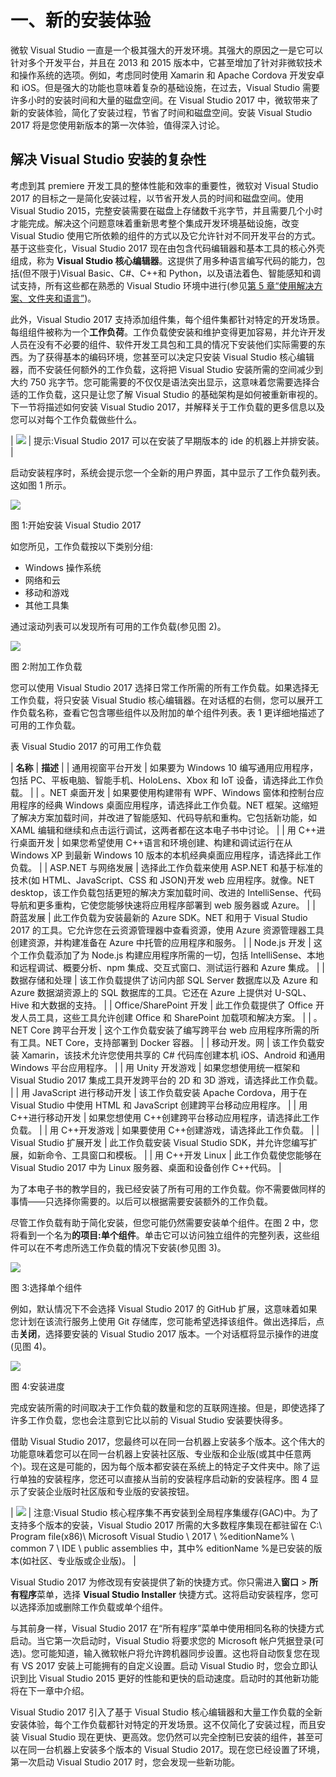 # 一、新的安装体验

微软 Visual Studio 一直是一个极其强大的开发环境。其强大的原因之一是它可以针对多个开发平台，并且在 2013 和 2015 版本中，它甚至增加了针对非微软技术和操作系统的选项。例如，考虑同时使用 Xamarin 和 Apache Cordova 开发安卓和 iOS。但是强大的功能也意味着复杂的基础设施，在过去，Visual Studio 需要许多小时的安装时间和大量的磁盘空间。在 Visual Studio 2017 中，微软带来了新的安装体验，简化了安装过程，节省了时间和磁盘空间。安装 Visual Studio 2017 将是您使用新版本的第一次体验，值得深入讨论。

## 解决 Visual Studio 安装的复杂性

考虑到其 premiere 开发工具的整体性能和效率的重要性，微软对 Visual Studio 2017 的目标之一是简化安装过程，以节省开发人员的时间和磁盘空间。使用 Visual Studio 2015，完整安装需要在磁盘上存储数千兆字节，并且需要几个小时才能完成。解决这个问题意味着重新思考整个集成开发环境基础设施，改变 Visual Studio 使用它所依赖的组件的方式以及它允许针对不同开发平台的方式。基于这些变化，Visual Studio 2017 现在由包含代码编辑器和基本工具的核心外壳组成，称为 **Visual Studio 核心编辑器**。这提供了用多种语言编写代码的能力，包括(但不限于)Visual Basic、C#、C++和 Python，以及语法着色、智能感知和调试支持，所有这些都在熟悉的 Visual Studio 环境中进行(参见[第 5 章“使用解决方案、文件夹和语言”](5.html#_Chapter_5_))。

此外，Visual Studio 2017 支持添加组件集，每个组件集都针对特定的开发场景。每组组件被称为一个**工作负荷**。工作负载使安装和维护变得更加容易，并允许开发人员在没有不必要的组件、软件开发工具包和工具的情况下安装他们实际需要的东西。为了获得基本的编码环境，您甚至可以决定只安装 Visual Studio 核心编辑器，而不安装任何额外的工作负载，这将把 Visual Studio 安装所需的空间减少到大约 750 兆字节。您可能需要的不仅仅是语法突出显示，这意味着您需要选择合适的工作负载，这只是让您了解 Visual Studio 的基础架构是如何被重新审视的。下一节将描述如何安装 Visual Studio 2017，并解释关于工作负载的更多信息以及您可以对每个工作负载做些什么。

| ![](img/00003.gif) | 提示:Visual Studio 2017 可以在安装了早期版本的 ide 的机器上并排安装。 |

启动安装程序时，系统会提示您一个全新的用户界面，其中显示了工作负载列表。这如图 1 所示。

![](img/00004.jpeg)

图 1:开始安装 Visual Studio 2017

如您所见，工作负载按以下类别分组:

*   Windows 操作系统
*   网络和云
*   移动和游戏
*   其他工具集

通过滚动列表可以发现所有可用的工作负载(参见图 2)。

![](img/00005.jpeg)

图 2:附加工作负载

您可以使用 Visual Studio 2017 选择日常工作所需的所有工作负载。如果选择无工作负载，将只安装 Visual Studio 核心编辑器。在对话框的右侧，您可以展开工作负载名称，查看它包含哪些组件以及附加的单个组件列表。表 1 更详细地描述了可用的工作负载。

表 Visual Studio 2017 的可用工作负载

| **名称** | **描述** |
| 通用视窗平台开发 | 如果要为 Windows 10 编写通用应用程序，包括 PC、平板电脑、智能手机、HoloLens、Xbox 和 IoT 设备，请选择此工作负载。 |
| 。NET 桌面开发 | 如果要使用构建带有 WPF、Windows 窗体和控制台应用程序的经典 Windows 桌面应用程序，请选择此工作负载。NET 框架。这缩短了解决方案加载时间，并改进了智能感知、代码导航和重构。它包括新功能，如 XAML 编辑和继续和点击运行调试，这两者都在这本电子书中讨论。 |
| 用 C++进行桌面开发 | 如果您希望使用 C++语言和环境创建、构建和调试运行在从 Windows XP 到最新 Windows 10 版本的本机经典桌面应用程序，请选择此工作负载。 |
| ASP.NET 与网络发展 | 选择此工作负载来使用 ASP.NET 和基于标准的技术(如 HTML、JavaScript、CSS 和 JSON)开发 web 应用程序。就像。NET desktop，该工作负载包括更短的解决方案加载时间、改进的 IntelliSense、代码导航和更多重构，它使您能够快速将应用程序部署到 web 服务器或 Azure。 |
| 蔚蓝发展 | 此工作负载为安装最新的 Azure SDK。NET 和用于 Visual Studio 2017 的工具。它允许您在云资源管理器中查看资源，使用 Azure 资源管理器工具创建资源，并构建准备在 Azure 中托管的应用程序和服务。 |
| Node.js 开发 | 这个工作负载添加了为 Node.js 构建应用程序所需的一切，包括 IntelliSense、本地和远程调试、概要分析、npm 集成、交互式窗口、测试运行器和 Azure 集成。 |
| 数据存储和处理 | 该工作负载提供了访问内部 SQL Server 数据库以及 Azure 和 Azure 数据湖资源上的 SQL 数据库的工具。它还在 Azure 上提供对 U-SQL、Hive 和大数据的支持。 |
| Office/SharePoint 开发 | 此工作负载提供了 Office 开发人员工具，这些工具允许创建 Office 和 SharePoint 加载项和解决方案。 |
| 。NET Core 跨平台开发 | 这个工作负载安装了编写跨平台 web 应用程序所需的所有工具。NET Core，支持部署到 Docker 容器。 |
| 移动开发。网 | 该工作负载安装 Xamarin，该技术允许您使用共享的 C# 代码库创建本机 iOS、Android 和通用 Windows 平台应用程序。 |
| 用 Unity 开发游戏 | 如果您想使用统一框架和 Visual Studio 2017 集成工具开发跨平台的 2D 和 3D 游戏，请选择此工作负载。 |
| 用 JavaScript 进行移动开发 | 该工作负载安装 Apache Cordova，用于在 Visual Studio 中使用 HTML 和 JavaScript 创建跨平台移动应用程序。 |
| 用 C++进行移动开发 | 如果您想使用 C++创建跨平台移动应用程序，请选择此工作负载。 |
| 用 C++开发游戏 | 如果要使用 C++创建游戏，请选择此工作负载。 |
| Visual Studio 扩展开发 | 此工作负载安装 Visual Studio SDK，并允许您编写扩展，如新命令、工具窗口和模板。 |
| 用 C++开发 Linux | 此工作负载使您能够在 Visual Studio 2017 中为 Linux 服务器、桌面和设备创作 C++代码。 |

为了本电子书的教学目的，我已经安装了所有可用的工作负载。你不需要做同样的事情——只选择你需要的。以后可以根据需要安装额外的工作负载。

尽管工作负载有助于简化安装，但您可能仍然需要安装单个组件。在图 2 中，您将看到一个名为**的项目:单个组件**。单击它可以访问独立组件的完整列表，这些组件可以在不考虑所选工作负载的情况下安装(参见图 3)。

![](img/00006.jpeg)

图 3:选择单个组件

例如，默认情况下不会选择 Visual Studio 2017 的 GitHub 扩展，这意味着如果您计划在该流行服务上使用 Git 存储库，您可能希望选择该组件。做出选择后，点击**关闭**，选择要安装的 Visual Studio 2017 版本。一个对话框将显示操作的进度(见图 4)。

![](img/00007.jpeg)

图 4:安装进度

完成安装所需的时间取决于工作负载的数量和您的互联网连接。但是，即使选择了许多工作负载，您也会注意到它比以前的 Visual Studio 安装要快得多。

借助 Visual Studio 2017，您最终可以在同一台机器上安装多个版本。这个伟大的功能意味着您可以在同一台机器上安装社区版、专业版和企业版(或其中任意两个)。现在这是可能的，因为每个版本都安装在系统上的特定子文件夹中。除了运行单独的安装程序，您还可以直接从当前的安装程序启动新的安装程序。图 4 显示了安装企业版时社区版和专业版的安装按钮。

| ![](img/00008.gif) | 注意:Visual Studio 核心程序集不再安装到全局程序集缓存(GAC)中。为了支持多个版本的安装，Visual Studio 2017 所需的大多数程序集现在都驻留在 C:\ Program file(x86)\ Microsoft Visual Studio \ 2017 \ %editionName% \ common 7 \ IDE \ public assemblies 中，其中% editionName %是已安装的版本(如社区、专业版或企业版)。 |

Visual Studio 2017 为修改现有安装提供了新的快捷方式。你只需进入**窗口** > **所有程序**菜单，选择 **Visual Studio Installer** 快捷方式。这将启动安装程序，您可以选择添加或删除工作负载或单个组件。

与其前身一样，Visual Studio 2017 在“所有程序”菜单中使用相同名称的快捷方式启动。当它第一次启动时，Visual Studio 将要求您的 Microsoft 帐户凭据登录(可选)。您可能知道，输入微软帐户将允许跨机器同步设置。这也将自动恢复您在现有 VS 2017 安装上可能拥有的自定义设置。启动 Visual Studio 时，您会立即认识到比 Visual Studio 2015 更好的性能和更快的启动速度。启动时的其他新功能将在下一章中介绍。

Visual Studio 2017 引入了基于 Visual Studio 核心编辑器和大量工作负载的全新安装体验，每个工作负载都针对特定的开发场景。这不仅简化了安装过程，而且安装 Visual Studio 现在更快、更高效。您仍然可以完全控制已安装的组件，甚至可以在同一台机器上安装多个版本的 Visual Studio 2017。现在您已经设置了环境，第一次启动 Visual Studio 2017 时，您会发现一些新功能。